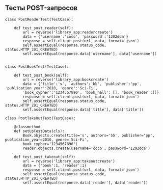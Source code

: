 ## Тесты POST-запросов

    class PostReaderTest(TestCase):
    
        def test_post_reader(self):
            url = reverse('library_app:readercreate')
            data = {'username':'coco', 'password':'1202dda'}
            response = self.client.post(url, data, format='json')
            self.assertEqual(response.status_code, status.HTTP_201_CREATED)
            self.assertEqual(response.data['username'], data['username'])
    

    class PostBookTest(TestCase):

        def test_post_book(self):
            url = reverse('library_app:bookcreate')
            data = {'title':'s', 'authors':'bb', 'publisher':'pp', 'publication_year':2010, 'genre':'Sci-Fi', 
            'book_cypher':'1234567890', 'book_hall': [], 'book_reader':[]}
            response = self.client.post(url, data, format='json')
            self.assertEqual(response.status_code, status.HTTP_201_CREATED)
            self.assertEqual(response.data['title'], data['title'])

    class PostTakeOutTest(TestCase):

        @classmethod
        def setUpTestData(cls):
            Book.objects.create(title='s', authors='bb', publisher='pp', publication_year=2010, genre='Sci-Fi', 
            book_cypher='1234567890')
            reader.objects.create(username='coco', password='1202dda')
    
        def test_post_takeout(self):
            url = reverse('library_app:takeoutcreate')
            data = {'book':1, 'reader':1}
            response = self.client.post(url, data, format='json')
            self.assertEqual(response.status_code, status.HTTP_201_CREATED)
            self.assertEqual(response.data['reader'], data['reader'])
